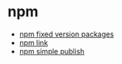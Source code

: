 # npm

* [npm fixed version packages](../src/npm_fixed_version_packages.md)
* [npm link](../src/npm_link.md)
* [npm simple publish](../src/npm_simple_publish.md)